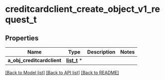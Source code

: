 # creditcardclient_create_object_v1_request_t

## Properties
Name | Type | Description | Notes
------------ | ------------- | ------------- | -------------
**a_obj_creditcardclient** | [**list_t**](creditcardclient_request_compound.md) \* |  | 

[[Back to Model list]](../README.md#documentation-for-models) [[Back to API list]](../README.md#documentation-for-api-endpoints) [[Back to README]](../README.md)


